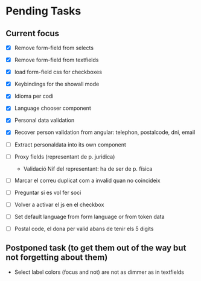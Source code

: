 # Pending Tasks


## Current focus

- [x] Remove form-field from selects
- [x] Remove form-field from textfields
- [x] load form-field css for checkboxes
- [x] Keybindings for the showall mode
- [x] Idioma per codi
- [x] Language chooser component
- [x] Personal data validation
- [x] Recover person validation from angular: telephon, postalcode, dni, email
- [ ] Extract personaldata into its own component
- [ ] Proxy fields (representant de p. juridica)
    - Validació Nif del representant: ha de ser de p. física
- [ ] Marcar el correu duplicat com a invalid quan no coincideix
- [ ] Preguntar si es vol fer soci
- [ ] Volver a activar el js en el checkbox
- [ ] Set default language from form language or from token data
- [ ] Postal code, el dona per valid abans de tenir els 5 digits


## Postponed task (to get them out of the way but not forgetting about them)


- Select label colors (focus and not) are not as dimmer as in textfields




